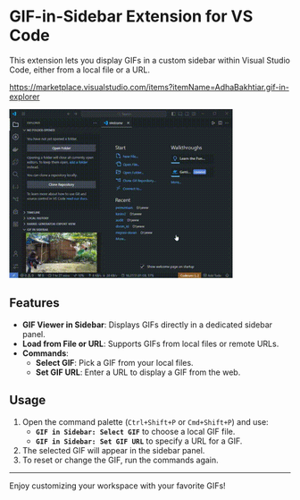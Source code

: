 # GIF-in-Sidebar Extension for VS Code

This extension lets you display GIFs in a custom sidebar within Visual Studio Code, either from a local file or a URL.

https://marketplace.visualstudio.com/items?itemName=AdhaBakhtiar.gif-in-explorer

![Screenshot](./Screenshot.gif)

## Features

- **GIF Viewer in Sidebar**: Displays GIFs directly in a dedicated sidebar panel.
- **Load from File or URL**: Supports GIFs from local files or remote URLs.
- **Commands**:
  - **Select GIF**: Pick a GIF from your local files.
  - **Set GIF URL**: Enter a URL to display a GIF from the web.

## Usage

1. Open the command palette (`Ctrl+Shift+P` or `Cmd+Shift+P`) and use:
   - **`GIF in Sidebar: Select GIF`** to choose a local GIF file.
   - **`GIF in Sidebar: Set GIF URL`** to specify a URL for a GIF.
2. The selected GIF will appear in the sidebar panel.
3. To reset or change the GIF, run the commands again.

---

Enjoy customizing your workspace with your favorite GIFs!

